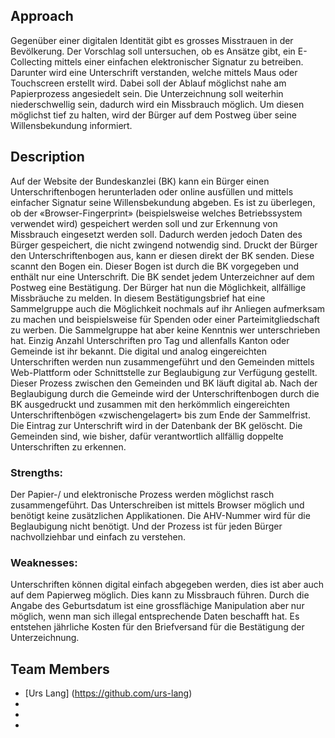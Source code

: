 ## Approach

Gegenüber einer digitalen Identität gibt es grosses Misstrauen in der Bevölkerung. Der Vorschlag soll untersuchen, ob es Ansätze gibt, ein E-Collecting mittels einer einfachen elektronischer Signatur zu betreiben. Darunter wird eine Unterschrift verstanden, welche mittels Maus oder Touchscreen erstellt wird. Dabei soll der Ablauf möglichst nahe am Papierprozess angesiedelt sein. Die Unterzeichnung soll weiterhin niederschwellig sein, dadurch wird ein Missbrauch möglich. Um diesen möglichst tief zu halten, wird der Bürger auf dem Postweg über seine Willensbekundung informiert.

## Description

Auf der Website der Bundeskanzlei (BK) kann ein Bürger einen Unterschriftenbogen herunterladen oder online ausfüllen und mittels einfacher Signatur seine Willensbekundung abgeben. Es ist zu überlegen, ob der «Browser-Fingerprint» (beispielsweise welches Betriebssystem verwendet wird) gespeichert werden soll und zur Erkennung von Missbrauch eingesetzt werden soll. Dadurch werden jedoch Daten des Bürger gespeichert, die nicht zwingend notwendig sind.
Druckt der Bürger den Unterschriftenbogen aus, kann er diesen direkt der BK senden. Diese scannt den Bogen ein. Dieser Bogen ist durch die BK vorgegeben und enthält nur eine Unterschrift.
Die BK sendet jedem Unterzeichner auf dem Postweg eine Bestätigung. Der Bürger hat nun die Möglichkeit, allfällige Missbräuche zu melden. In diesem Bestätigungsbrief hat eine Sammelgruppe auch die Möglichkeit nochmals auf ihr Anliegen aufmerksam zu machen und beispielsweise für Spenden oder einer Parteimitgliedschaft zu werben. Die Sammelgruppe hat aber keine Kenntnis wer unterschrieben hat. Einzig Anzahl Unterschriften pro Tag und allenfalls Kanton oder Gemeinde ist ihr bekannt.
Die digital und analog eingereichten Unterschriften werden nun zusammengeführt und den Gemeinden mittels Web-Plattform oder Schnittstelle zur Beglaubigung zur Verfügung gestellt. Dieser Prozess zwischen den Gemeinden und BK läuft digital ab. Nach der Beglaubigung durch die Gemeinde wird der Unterschriftenbogen durch die BK ausgedruckt und zusammen mit den herkömmlich eingereichten Unterschriftenbögen «zwischengelagert» bis zum Ende der Sammelfrist. Die Eintrag zur Unterschrift wird in der Datenbank der BK gelöscht. Die Gemeinden sind, wie bisher, dafür verantwortlich allfällig doppelte Unterschriften zu erkennen.


### Strengths:
Der Papier-/ und elektronische Prozess werden möglichst rasch zusammengeführt. Das Unterschreiben ist mittels Browser möglich und benötigt keine zusätzlichen Applikationen. Die AHV-Nummer wird für die Beglaubigung nicht benötigt. Und der Prozess ist für jeden Bürger nachvollziehbar und einfach zu verstehen.


### Weaknesses:
Unterschriften können digital einfach abgegeben werden, dies ist aber auch auf dem Papierweg möglich. Dies kann zu Missbrauch führen. Durch die Angabe des Geburtsdatum ist eine grossflächige Manipulation aber nur möglich, wenn man sich illegal entsprechende Daten beschafft hat. Es entstehen jährliche Kosten für den Briefversand für die Bestätigung der Unterzeichnung.

## Team Members

- [Urs Lang] (https://github.com/urs-lang)
- 
- 
- 
